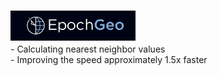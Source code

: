 # <img align="left" alt="EZ app | app store" width="200px" src="https://raw.githubusercontent.com/Michael9905/Epoch/main/epoch.png" /><br>

<p> - Calculating nearest neighbor values <br>
    - Improving the speed approximately 1.5x faster <br>
